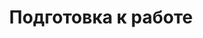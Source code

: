 ---
slug: "/post133"
title: "Подготовка к работе"
metaTitle: "Syntax Highlighting is the meta title tag for this page"
metaDescription: "This is the meta description for this page"
---